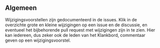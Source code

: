 ## Algemeen

Wijzigingsvoorstellen zijn gedocumenteerd in de issues. Klik in de 
overzichte grote en kleine wijzigingen op een issue en de discussie, en 
eventueel het bijbehorende pull request met wijzigingen zijn in te zien. 
Hier kan iedereen, dus zeker ook de leden van het Klankbord, commentaar 
geven op een wijzigingsvoorstel.
